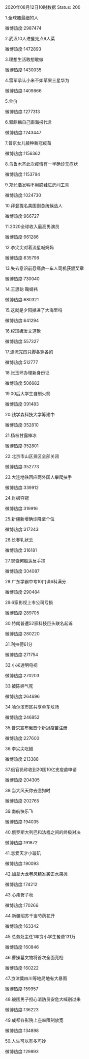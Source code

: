 2020年08月12日10时数据
Status: 200

1.全球腰最细的人

微博热度:2987474

2.武汉10人进餐先点9人菜

微博热度:1472893

3.理想生活敢想敢做

微博热度:1430035

4.雷军承认小米不如苹果三星华为

微博热度:1409866

5.金价

微博热度:1277313

6.郭麒麟自己画海报代言

微博热度:1243447

7.普京女儿接种新冠疫苗

微博热度:1156362

8.乌鲁木齐此次疫情有一半确诊无症状

微博热度:1153794

9.郑允浩发明不用脱鞋进房间工具

微博热度:1024730

10.拜登提名美国副总统候选人

微博热度:966727

11.2020全球收入最高男演员

微博热度:961286

12.李尖尖对着流星喊妈妈

微博热度:835798

13.失去意识前忍痛救一车人司机获颁奖章

微博热度:730040

14.王思聪 鞠婧祎

微博热度:680321

15.这就是夕阳掉进了大海里吗

微博热度:641294

16.权珉娥发文道歉

微博热度:557327

17.漂流完四只脚各穿各的

微博热度:512777

18.张玉环办理新身份证

微博热度:506682

19.00后大学生自制火箭

微博热度:391483

20.钱学森科技大学筹建中

微博热度:352810

21.杨枝甘露棒冰

微博热度:352801

22.北京市山区景区全部关闭

微博热度:352773

23.大连地铁回应两外国人攀爬扶手

微博热度:339912

24.肖枫夺冠

微博热度:319916

25.新疆新增确诊降至个位

微博热度:317243

26.长春乳状云

微博热度:316181

27.窦骁何超莲反手抱

微博热度:304087

28.广东学霸中考10门课6科满分

微博热度:290484

29.6家影视上市公司亏损

微博热度:289705

30.特朗普遭52家科技巨头联名起诉

微博热度:280220

31.利拉德61分

微博热度:271754

32.小米透明电视

微博热度:270203

33.被陈婷气死

微博热度:264696

34.哈尔滨市区共享单车坟场

微博热度:246852

35.普京宣布俄首个新冠疫苗注册

微博热度:227600

36.李尖尖吃醋

微博热度:213388

37.俄官员称收到20国10亿支疫苗申请

微博热度:204305

38.当大风天你去遛狗时

微博热度:202765

39.南航快乐飞

微博热度:194035

40.俄罗斯大列巴和法棍之间的终极对决

微博热度:191872

41.恋爱天才小璇玑

微博热度:190093

42.加拿大龙卷风精准袭击水果摊

微博热度:174212

43.心疼贺子秋

微博热度:170266

44.新疆昭苏千亩芍药花开

微博热度:163342

45.总务处主任1年贪小学生餐费131万

微博热度:160846

46.曹操墓文物将首次全面亮相

微博热度:160222

47.京津冀四川等地局地有大暴雨

微博热度:159957

48.被困男子担心消防员安危大喊别过来

微博热度:136223

49.成都各影院上座率限制放宽

微博热度:134898

50.人生可以有多巧妙

微博热度:129893

